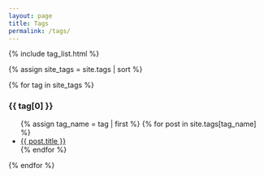 ```yaml
---
layout: page
title: Tags
permalink: /tags/
---
```


{% include tag_list.html %}

<div class="tag-posts">

{% assign site_tags = site.tags | sort %}

{% for tag in site_tags %}
   <h3 id="{{ tag[0] | slugify }}">{{ tag[0] }}</h3>
   <ul>
   {% assign tag_name = tag | first %}
   {% for post in site.tags[tag_name] %}
        <li>
            <a href="{{ post.url | prepend: site.baseurl }}.html">{{ post.title }}</a>
        </li>
   {% endfor %}
    </ul>
{% endfor %}

</div>

